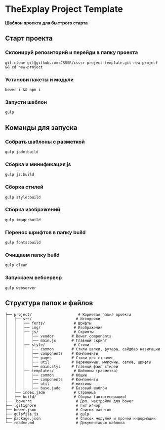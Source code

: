 # TheExplay Project Template
**Шаблон проекта для быстрого старта**


## Старт проекта

### Склонируй репозиторий и перейди в папку проекта
```
git clone git@github.com:CSSSR/csssr-project-template.git new-project && cd new-project
```

### Установи пакеты и модули
```
bower i && npm i
```

### Запусти шаблон
```
gulp
```


## Команды для запуска

### Собрать шаблоны с разметкой
```
gulp jade:build
```

### Сборка и минификация js
```
gulp js:build
```

### Сборка стилей
```
gulp style:build
```

### Сборка изображений
```
gulp image:build
```

### Перенос шрифтов в папку build
```
gulp fonts:build
```

### Очищаем папку build
```
gulp clean
```

### Запускаем вебсервер
```
gulp webserver
```

## Структура папок и файлов
```
├── project/                     # Корневая папка проекта
│   ├── src/                    # Исходники
│   │   ├── fonts/             # Шрифты
│   │   ├── img/               # Изображения
│   │   ├── js/                # Скрипты
│   │   │   ├── vendor        # Bower components
│   │   │   ├── main.js       # Главный скрипт
│   │   ├── style/             # Стили
│   │   │   ├── common        # Стили шапки, футера, сайдбар навигации
│   │   │   ├── components    # Компоненты
│   │   │   ├── pages         # Стили для страниц
│   │   │   ├── util          # Переменные, миксины, сетка, шрифты
│   │   │   ├── main.styl     # Главный файл стилей
│   │   ├── templates/         # Шаблоны (разметка)
│   │   │   ├── common        # Общие 
│   │   │   ├── components    # Компоненты
│   │   │   ├── util          # миксины
│   │   │   ├── base.jade     # Базовый шаблон
│   └── index.jade             # Страница
│   ├── build/                 # Сборка (автогенерация)
├── .bowerrc                    # Доп. настройки для bower
├── .gitignore                  # Гит игнор
├── bower.json                  # Список пакетов
├── gulpfile.js                 # gulp
├── package.json                # Список модулей и прочей информации
└── readme.md                   # Документация шаблона
```


